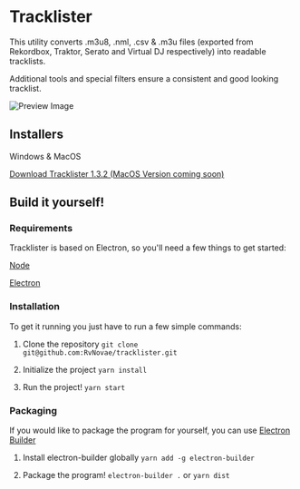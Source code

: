 # Tracklister

This utility converts .m3u8, .nml, .csv & .m3u files (exported from Rekordbox, Traktor, 
Serato and Virtual DJ respectively) into readable tracklists.

Additional tools and special filters ensure a consistent and good looking tracklist.

![Preview Image](https://puu.sh/DSdvk/ce9b8aaa6e.png)

## Installers
Windows & MacOS

[Download Tracklister 1.3.2 (MacOS Version coming soon)](https://drive.google.com/open?id=1z6RDijPT1RHMJlgUFxzc1aqc6k5RFk0W)

## Build it yourself!

### Requirements
Tracklister is based on Electron, so you'll need a few things to get started:

[Node](https://nodejs.org)

[Electron](https://electronjs.org/)

### Installation
To get it running you just have to run a few simple commands:

1. Clone the repository
`git clone git@github.com:RvNovae/tracklister.git`

2. Initialize the project
`yarn install`

3. Run the project!
`yarn start`

### Packaging
If you would like to package the program for yourself, you can use [Electron Builder](https://github.com/electron-userland/electron-builder)

1. Install electron-builder globally
`yarn add -g electron-builder`

2. Package the program!
`electron-builder .` or `yarn dist`
